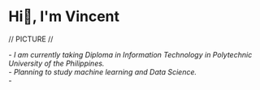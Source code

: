 # <b>Hi👋, I'm Vincent </b>

// PICTURE //

<i>
- I am currently taking Diploma in Information Technology in Polytechnic University of the Philippines.<br>
- Planning to study machine learning and Data Science. </i><br>
-
</i>
